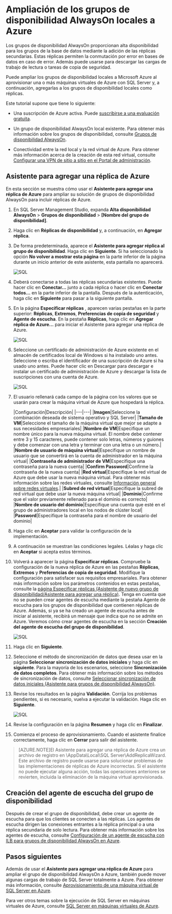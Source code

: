 <properties 
   pageTitle="Ampliación de los grupos de disponibilidad AlwaysOn locales a Azure"
   description="Este tutorial describe cómo usar al Asistente para agregar una réplica en SQL Server Management Studio (SSMS) para agregar una réplica del grupo de disponibilidad AlwaysOn a Azure."
   services="virtual-machines"
   documentationCenter="na"
   authors="rothja"
   manager="jeffreyg"
   editor="monicar" />
<tags 
   ms.service="virtual-machines"
   ms.devlang="na"
   ms.topic="article"
   ms.tgt_pltfrm="vm-windows-sql-server"
   ms.workload="infrastructure-services"
   ms.date="08/17/2015"
   ms.author="jroth" />

# Ampliación de los grupos de disponibilidad AlwaysOn locales a Azure

Los grupos de disponibilidad AlwaysOn proporcionan alta disponibilidad para los grupos de la base de datos mediante la adición de las réplicas secundarias. Estas réplicas permiten la conmutación por error en bases de datos en caso de error. Además puede usarse para descargar las cargas de trabajo de lectura o tareas de copia de seguridad.

Puede ampliar los grupos de disponibilidad locales a Microsoft Azure al aprovisionar una o más máquinas virtuales de Azure con SQL Server y, a continuación, agregarlas a los grupos de disponibilidad locales como réplicas.

Este tutorial supone que tiene lo siguiente:

- Una suscripción de Azure activa. Puede [suscribirse a una evaluación gratuita](http://azure.microsoft.com/pricing/free-trial).

- Un grupo de disponibilidad AlwaysOn local existente. Para obtener más información sobre los grupos de disponibilidad, consulte [Grupos de disponibilidad AlwaysOn](https://msdn.microsoft.com/library/hh510230.aspx).

- Conectividad entre la red local y la red virtual de Azure. Para obtener más información acerca de la creación de esta red virtual, consulte [Configurar una VPN de sitio a sitio en el Portal de administración](../vpn-gateway/vpn-gateway-site-to-site-create.md).

## Asistente para agregar una réplica de Azure

En esta sección se muestra cómo usar el **Asistente para agregar una réplica de Azure** para ampliar su solución de grupos de disponibilidad AlwaysOn para incluir réplicas de Azure.

1. En SQL Server Management Studio, expanda **Alta disponibilidad AlwaysOn** > **Grupos de disponibilidad** > **[Nombre del grupo de disponibilidad]**.

1. Haga clic en **Réplicas de disponibilidad** y, a continuación, en **Agregar réplica**.

1. De forma predeterminada, aparece el **Asistente para agregar réplica al grupo de disponibilidad**. Haga clic en **Siguiente**. Si ha seleccionado la opción **No volver a mostrar esta página** en la parte inferior de la página durante un inicio anterior de este asistente, esta pantalla no aparecerá.

	![SQL](./media/virtual-machines-sql-server-extend-on-premises-alwayson-availability-groups/IC742861.png)

1. Deberá conectarse a todas las réplicas secundarias existentes. Puede hacer clic en **Conectar...** junto a cada réplica o hacer clic en **Conectar todos...** en la parte inferior de la pantalla. Después de la autenticación, haga clic en **Siguiente** para pasar a la siguiente pantalla.

1. En la página **Especificar réplicas** , aparecen varias pestañas en la parte superior: **Réplicas**, **Extremos**, **Preferencias de copia de seguridad** y **Agente de escucha**. En la pestaña **Réplicas**, haga clic en **Agregar réplica de Azure...** para iniciar el Asistente para agregar una réplica de Azure.

	![SQL](./media/virtual-machines-sql-server-extend-on-premises-alwayson-availability-groups/IC742863.png)

1. Seleccione un certificado de administración de Azure existente en el almacén de certificados local de Windows si ha instalado uno antes. Seleccione o escriba el identificador de una suscripción de Azure si ha usado uno antes. Puede hacer clic en Descargar para descargar e instalar un certificado de administración de Azure y descargar la lista de suscripciones con una cuenta de Azure.

	![SQL](./media/virtual-machines-sql-server-extend-on-premises-alwayson-availability-groups/IC742864.png)

1. El usuario rellenará cada campo de la página con los valores que se usarán para crear la máquina virtual de Azure que hospedará la réplica.

	|Configuración|Descripción|
|---|---|
|**Imagen**|Seleccione la combinación deseada de sistema operativo y SQL Server|
|**Tamaño de VM**|Seleccione el tamaño de la máquina virtual que mejor se adapte a sus necesidades empresariales|
|**Nombre de VM**|Especifique un nombre único para la nueva máquina virtual. El nombre debe contener entre 3 y 15 caracteres, puede contener solo letras, números y guiones y debe comenzar con una letra y terminar con una letra o un número.|
|**Nombre de usuario de máquina virtual**|Especifique un nombre de usuario que se convertirá en la cuenta de administrador en la máquina virtual|
|**Contraseña de administrador de VM**|Especifique una contraseña para la nueva cuenta|
|**Confirm Password**|Confirme la contraseña de la nueva cuenta|
|**Red virtual**|Especifique la red virtual de Azure que debe usar la nueva máquina virtual. Para obtener más información sobre las redes virtuales, consulte [Información general sobre redes virtuales](..\virtual-network\virtual-networks-overview.md).|
|**Subred de red virtual**|Especifique la subred de red virtual que debe usar la nueva máquina virtual|
|**Dominio**|Confirme que el valor previamente rellenado para el dominio es correcto|
|**Nombre de usuario del dominio**|Especifique una cuenta que esté en el grupo de administradores local en los nodos de clúster local|
|**Password**|Especifique la contraseña para el nombre de usuario del dominio|

1. Haga clic en **Aceptar** para validar la configuración de la implementación.

1. A continuación se muestran las condiciones legales. Léalas y haga clic en **Aceptar** si acepta estos términos.

1. Volverá a aparecer la página **Especificar réplicas**. Compruebe la configuración de la nueva réplica de Azure en las pestañas **Réplicas**, **Extremos** y **Preferencias de copia de seguridad**. Modifique la configuración para satisfacer sus requisitos empresariales. Para obtener más información sobre los parámetros contenidos en estas pestañas, consulte la [página Especificar réplicas (Asistente de nuevo grupo de disponibilidad/Asistente para agregar una réplica)](https://msdn.microsoft.com/library/hh213088.aspx). Tenga en cuenta que no se pueden crear agentes de escucha mediante la pestaña Agente de escucha para los grupos de disponibilidad que contienen réplicas de Azure. Además, si ya se ha creado un agente de escucha antes de iniciar al asistente, recibirá un mensaje que indica que no se admite en Azure. Veremos cómo crear agentes de escucha en la sección **Creación del agente de escucha del grupo de disponibilidad**.

	![SQL](./media/virtual-machines-sql-server-extend-on-premises-alwayson-availability-groups/IC742865.png)

1. Haga clic en **Siguiente**.

1. Seleccione el método de sincronización de datos que desea usar en la página **Seleccionar sincronización de datos iniciales** y haga clic en **siguiente**. Para la mayoría de los escenarios, seleccione **Sincronización de datos completos**. Para obtener más información sobre los métodos de sincronización de datos, consulte [ Seleccionar sincronización de datos iniciales (Asistente para grupos de disponibilidad AlwaysOn)](https://msdn.microsoft.com/library/hh231021.aspx).

1. Revise los resultados en la página **Validación**. Corrija los problemas pendientes, si es necesario, vuelva a ejecutar la validación. Haga clic en **Siguiente**.

	![SQL](./media/virtual-machines-sql-server-extend-on-premises-alwayson-availability-groups/IC742866.png)

1. Revise la configuración en la página **Resumen** y haga clic en **Finalizar**.

1. Comienza el proceso de aprovisionamiento. Cuando el asistente finalice correctamente, haga clic en **Cerrar** para salir del asistente.

>[AZURE.NOTE]El Asistente para agregar una réplica de Azure crea un archivo de registro en <Users><nombre de usuario>\\AppData\\Local\\SQL Server\\AddReplicaWizard. Este archivo de registro puede usarse para solucionar problemas de las implementaciones de réplicas de Azure incorrectas. Si el asistente no puede ejecutar alguna acción, todas las operaciones anteriores se revierten, incluida la eliminación de la máquina virtual aprovisionada.

## Creación del agente de escucha del grupo de disponibilidad

Después de crear el grupo de disponibilidad, debe crear un agente de escucha para que los clientes se conecten a las réplicas. Los agentes de escucha dirigen las conexiones entrantes a la réplica principal o a una réplica secundaria de solo lectura. Para obtener más información sobre los agentes de escucha, consulte [Configuración de un agente de escucha con ILB para grupos de disponibilidad AlwaysOn en Azure](virtual-machines-sql-server-configure-ilb-alwayson-availability-group-listener.md).

## Pasos siguientes

Además de usar el **Asistente para agregar una réplica de Azure** para ampliar el grupo de disponibilidad AlwaysOn a Azure, también puede mover algunas cargas de trabajo de SQL Server totalmente a Azure. Para obtener más información, consulte [Aprovisionamiento de una máquina virtual de SQL Server en Azure](virtual-machines-provision-sql-server.md).

Para ver otros temas sobre la ejecución de SQL Server en máquinas virtuales de Azure, consulte [SQL Server en máquinas virtuales de Azure](virtual-machines-sql-server-infrastructure-services.md).

<!---HONumber=August15_HO8-->